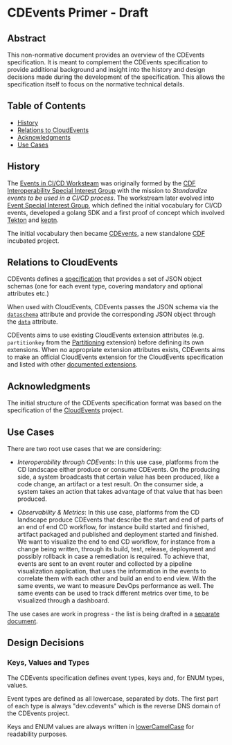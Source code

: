 <!--
---
linkTitle: "Primer"
weight: 20
description: >
    A CDEvents primer
---
-->
# CDEvents Primer - Draft

## Abstract

This non-normative document provides an overview of the CDEvents specification. It is meant to complement the CDEvents specification to provide additional background and insight into the history and design decisions made during the development of the specification. This allows the specification itself to focus on the normative technical details.

## Table of Contents

<!-- toc -->
- [History](#history)
- [Relations to CloudEvents](#relations-to-cloudevents)
- [Acknowledgments](#acknowledgments)
- [Use Cases](#use-cases)
<!-- /toc -->

## History

The [Events in CI/CD Worksteam](https://github.com/cdfoundation/sig-interoperability/tree/master/workstreams/archived/events_in_cicd)
was originally formed by the [CDF Interoperability Special Interest Group](https://github.com/cdfoundation/sig-interoperability)
with the mission to *Standardize events to be used in a CI/CD process*. The workstream later evolved into [Event Special Interest Group](https://github.com/cdfoundation/sig-events/), which defined the initial vocabulary for CI/CD events, developed a golang
SDK and a first proof of concept which involved [Tekton](https://tekton.dev) and [keptn](https://keptn.sh).

The initial vocabulary then became [CDEvents](https://cdevents.dev), a new standalone [CDF](https://cd.foundation) incubated project.

## Relations to CloudEvents

CDEvents defines a [specification](./cloudevents-binding.md) that provides a set
of JSON object schemas (one for each event type, covering mandatory and optional
attributes etc.)

When used with CloudEvents, CDEvents passes the JSON schema  via the
[`dataschema`](https://github.com/cloudevents/spec/blob/v1.0.1/spec.md#dataschema)
attribute and provide the corresponding JSON object through the
[`data`](https://github.com/cloudevents/spec/blob/v1.0.1/spec.md#event-data)
attribute.

CDEvents aims to use existing CloudEvents extension attributes (e.g.
`partitionkey` from the
[Partitioning](https://github.com/cloudevents/spec/blob/v1.0.1/extensions/partitioning.md)
extension) before defining its own extensions. When no appropriate extension
attributes exists, CDEvents aims to make an official CloudEvents extension for
the CloudEvents specification and listed with other [documented
extensions](https://github.com/cloudevents/spec/blob/v1.0.1/documented-extensions.md).

## Acknowledgments

The initial structure of the CDEvents specification format was based on the specification of the [CloudEvents](https://github.com/cloudevents/spec) project.

## Use Cases

There are two root use cases that we are considering:

- *Interoperability through CDEvents*: In this use case, platforms from the CD landscape either produce
  or consume CDEvents. On the producing side, a system broadcasts that certain value has been produced,
  like a code change, an artifact or a test result. On the consumer side, a system takes an action that
  takes advantage of that value that has been produced.

- *Observability & Metrics*: In this use case, platforms from the CD landscape produce CDEvents that describe
  the start and end of parts of an end of end CD workflow, for instance build started and finished, artifact
  packaged and published and deployment started and finished. We want to visualize the end to end CD workflow,
  for instance from a change being written, through its build, test, release, deployment and possibly rollback
  in case a remediation is required. To achieve that, events are sent to an event router and collected
  by a pipeline visualization application, that uses the information in the events to correlate them with each
  other and build an end to end view. With the same events, we want to measure DevOps performance as well.
  The same events can be used to track different metrics over time, to be visualized through a dashboard.

The use cases are work in progress - the list is being drafted in a [separate document](https://hackmd.io/ZCS2KYKZTpKBqhU9PMuCew).

## Design Decisions

### Keys, Values and Types

The CDEvents specification defines event types, keys and, for ENUM types, values.

Event types are defined as all lowercase, separated by dots. The first part of
each type is always "dev.cdevents" which is the reverse DNS domain of the
CDEvents project.

Keys and ENUM values are always written in [lowerCamelCase](https://en.wikipedia.org/wiki/Camel_case)
for readability purposes.
